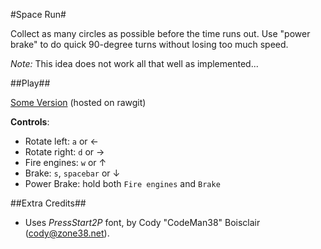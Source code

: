 #Space Run#

Collect as many circles as possible before the time runs out. Use "power brake" to do quick 90-degree turns without losing too much speed.


_Note:_ This idea does not work all that well as implemented...

##Play##

[Some Version](https://cdn.rawgit.com/fmilitao/space-run/887dceecba50815e6719e8aeea3067e45096f5d6/index.html) (hosted on rawgit)

**Controls**:
  * Rotate left: `a` or &#8592;
  * Rotate right: `d` or &#8594;
  * Fire engines: `w` or &#8593;
  * Brake: `s`, `spacebar` or  &#8595;
  * Power Brake: hold both `Fire engines` and `Brake`

##Extra Credits##

 * Uses _PressStart2P_ font, by Cody "CodeMan38" Boisclair (cody@zone38.net).
